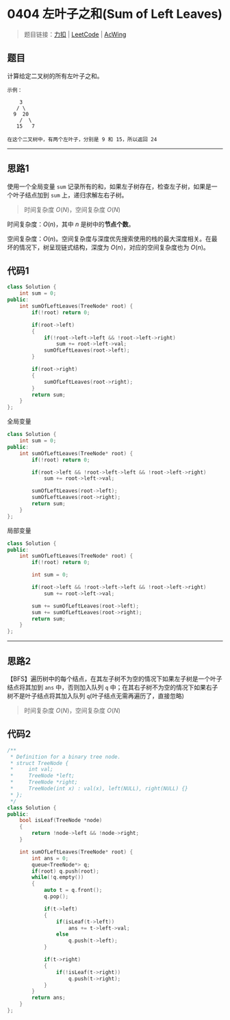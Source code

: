 # 0404 左叶子之和(Sum of Left Leaves)

> 题目链接：[力扣](https://leetcode-cn.com/problems/sum-of-left-leaves/) | [LeetCode](https://leetcode.com/problems/sum-of-left-leaves/) | [AcWing](3)

## 题目

计算给定二叉树的所有左叶子之和。

```plain
示例：

    3
   / \
  9  20
    /  \
   15   7

在这个二叉树中，有两个左叶子，分别是 9 和 15，所以返回 24
```

---

## 思路1

使用一个全局变量 `sum` 记录所有的和，如果左子树存在，检查左子树，如果是一个叶子结点加到 `sum` 上，递归求解左右子树。

> 时间复杂度 $O(N)$，空间复杂度 $O(N)$

时间复杂度：$O(n)$，其中 $n$ 是树中的**节点个数**。

空间复杂度：$O(n)$。空间复杂度与深度优先搜索使用的栈的最大深度相关。在最坏的情况下，树呈现链式结构，深度为 $O(n)$，对应的空间复杂度也为 $O(n)$。

## 代码1

```cpp
class Solution {
    int sum = 0;
public:
    int sumOfLeftLeaves(TreeNode* root) {
        if(!root) return 0;

        if(root->left)
        {
            if(!root->left->left && !root->left->right)
                sum += root->left->val;
            sumOfLeftLeaves(root->left);
        }

        if(root->right)
        {
            sumOfLeftLeaves(root->right);
        }
        return sum;
    }
};
```

全局变量

```cpp
class Solution {
    int sum = 0;
public:
    int sumOfLeftLeaves(TreeNode* root) {
        if(!root) return 0;

        if(root->left && !root->left->left && !root->left->right)
            sum += root->left->val;

        sumOfLeftLeaves(root->left);
        sumOfLeftLeaves(root->right);
        return sum;
    }
};
```

局部变量

```cpp
class Solution {
public:
    int sumOfLeftLeaves(TreeNode* root) {
        if(!root) return 0;

        int sum = 0;

        if(root->left && !root->left->left && !root->left->right)
            sum += root->left->val;

        sum += sumOfLeftLeaves(root->left);
        sum += sumOfLeftLeaves(root->right);
        return sum;
    }
};
```

---

## 思路2

【BFS】遍历树中的每个结点，在其左子树不为空的情况下如果左子树是一个叶子结点将其加到 `ans` 中，否则加入队列 `q` 中；在其右子树不为空的情况下如果右子树不是叶子结点将其加入队列 `q`(叶子结点无需再遍历了，直接忽略)

> 时间复杂度 $O(N)$，空间复杂度 $O(N)$

## 代码2

```cpp
/**
 * Definition for a binary tree node.
 * struct TreeNode {
 *     int val;
 *     TreeNode *left;
 *     TreeNode *right;
 *     TreeNode(int x) : val(x), left(NULL), right(NULL) {}
 * };
 */
class Solution {
public:
    bool isLeaf(TreeNode *node)
    {
        return !node->left && !node->right;
    }

    int sumOfLeftLeaves(TreeNode* root) {
        int ans = 0;
        queue<TreeNode*> q;
        if(root) q.push(root);
        while(!q.empty())
        {
            auto t = q.front();
            q.pop();

            if(t->left)
            {
                if(isLeaf(t->left))
                    ans += t->left->val;
                else
                    q.push(t->left);
            }

            if(t->right)
            {
                if(!isLeaf(t->right))
                    q.push(t->right);
            }
        }
        return ans;
    }
};
```
